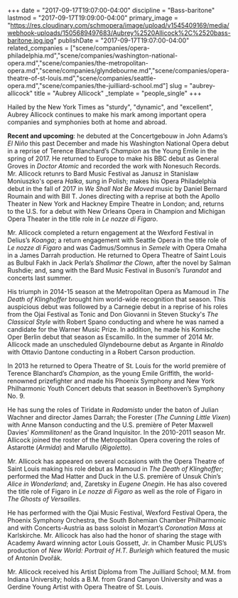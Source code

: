 +++
date = "2017-09-17T19:07:00-04:00"
discipline = "Bass-baritone"
lastmod = "2017-09-17T19:09:00-04:00"
primary_image = "https://res.cloudinary.com/schmopera/image/upload/v1545409169/media/webhook-uploads/1505689497683/Aubrey%2520Allicock%2C%2520bass-baritone.jpg.jpg"
publishDate = "2017-09-17T19:07:00-04:00"
related_companies = ["scene/companies/opera-philadelphia.md","scene/companies/washington-national-opera.md","scene/companies/the-metropolitan-opera.md","scene/companies/glyndebourne.md","scene/companies/opera-theatre-of-st-louis.md","scene/companies/seattle-opera.md","scene/companies/the-juilliard-school.md"]
slug = "aubrey-allicock"
title = "Aubrey Allicock"
_template = "people_single"
+++

Hailed by the New York Times as "sturdy", "dynamic", and "excellent", Aubrey Allicock continues to make his mark among important opera companies and symphonies both at home and abroad.

**Recent and upcoming**: he debuted at the Concertgebouw in John Adams’s *El Niño* this past December and made his Washington National Opera debut in a reprise of Terence Blanchard’s *Champion* as the Young Emile in the spring of 2017. He returned to Europe to make his BBC debut as General Groves in *Doctor Atomic* and recorded the work with Nonesuch Records. Mr. Allicock retunrs to Bard Music Festival as Janusz in Stanislaw Moniuszko's opera *Halka*, sung in Polish; makes his Opera Philadelphia debut in the fall of 2017 in *We Shall Not Be Moved* music by Daniel Bernard Roumain and with Bill T. Jones directing with a reprise at both the Apollo Theater in New York and Hackney Empire Theatre in London; and, returns to the U.S. for a debut with New Orleans Opera in Champion and Michigan Opera Theater in the title role in *Le nozze di Figaro*. 

Mr. Allicock completed a return engagement at the Wexford Festival in Delius’s *Koanga*; a return engagement with Seattle Opera in the title role of *Le nozze di Figaro* and was Cadmus/Somnus in *Semele* with Opera Omaha in a James Darrah production. He returned to Opera Theatre of Saint Louis as Bulbul Fakh in Jack Perla’s *Shalimar the Clown*, after the novel by Salman Rushdie; and, sang with the Bard Music Festival in Busoni’s *Turandot* and concerts last summer. 

His triumph in 2014-15 season at the Metropolitan Opera as Mamoud in *The Death of Klinghoffer* brought him world-wide recognition that season. This auspicious debut was followed by a Carnegie debut in a reprise of his roles from the Ojai Festival as Tonic and Don Giovanni in Steven Stucky's *The Classical Style* with Robert Spano conducting and where he was named a candidate for the Warner Music Prize. In addition, he made his Komische Oper Berlin debut that season as Escamillo. In the summer of 2014 Mr. Allicock made an unscheduled Glyndebourne debut as Argante in *Rinaldo* with Ottavio Dantone conducting in a Robert Carson production.

In 2013 he returned to Opera Theatre of St. Louis for the world première of Terence Blanchard’s *Champion*, as the young Emile Griffith, the world-renowned prizefighter and made his Phoenix Symphony and New York Philharmonic Youth Concert debuts that season in Beethoven’s Symphony No. 9.

He has sung the roles of Tiridate in *Radamisto* under the baton of Julian Wachner and director James Darrah; the Forester (*The Cunning Little Vixen*) with Anne Manson conducting and the U.S. première of Peter Maxwell Davies’ *Kommilitonen!* as the Grand Inquisitor. In the 2010-2011 season Mr. Allicock joined the roster of the Metropolitan Opera covering the roles of Astarotte (*Armida*) and Marullo (*Rigoletto*).

Mr. Allicock has appeared on several occasions with the Opera Theatre of Saint Louis making his role debut as Mamoud in *The Death of Klinghoffer*; performed the Mad Hatter and Duck in the U.S. première of Unsuk Chin’s *Alice in Wonderland*; and, Zaretsky in *Eugene Onegin*. He has also covered the title role of Figaro in *Le nozze di Figaro* as well as the role of Figaro in *The Ghosts of Versailles*.

He has performed with the Ojai Music Festival, Wexford Festival Opera, the Phoenix Symphony Orchestra, the South Bohemian Chamber Philharmonic and with Concerts-Austria as bass soloist in Mozart’s *Coronation Mass* at Karlskirche. Mr. Allicock has also had the honor of sharing the stage with Academy Award winning actor Louis Gossett, Jr. in Chamber Music PLUS’s production of *New World: Portrait of H.T. Burleigh* which featured the music of Antonín Dvořák.

Mr. Allicock received his Artist Diploma from The Juilliard School; M.M. from Indiana University; holds a B.M. from Grand Canyon University and was a Gerdine Young Artist with Opera Theatre of St. Louis. 
